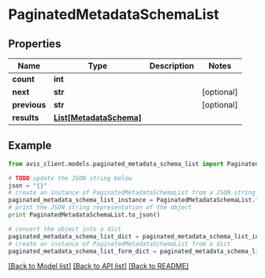 # PaginatedMetadataSchemaList


## Properties

Name | Type | Description | Notes
------------ | ------------- | ------------- | -------------
**count** | **int** |  | 
**next** | **str** |  | [optional] 
**previous** | **str** |  | [optional] 
**results** | [**List[MetadataSchema]**](MetadataSchema.md) |  | 

## Example

```python
from avis_client.models.paginated_metadata_schema_list import PaginatedMetadataSchemaList

# TODO update the JSON string below
json = "{}"
# create an instance of PaginatedMetadataSchemaList from a JSON string
paginated_metadata_schema_list_instance = PaginatedMetadataSchemaList.from_json(json)
# print the JSON string representation of the object
print PaginatedMetadataSchemaList.to_json()

# convert the object into a dict
paginated_metadata_schema_list_dict = paginated_metadata_schema_list_instance.to_dict()
# create an instance of PaginatedMetadataSchemaList from a dict
paginated_metadata_schema_list_form_dict = paginated_metadata_schema_list.from_dict(paginated_metadata_schema_list_dict)
```
[[Back to Model list]](../README.md#documentation-for-models) [[Back to API list]](../README.md#documentation-for-api-endpoints) [[Back to README]](../README.md)


